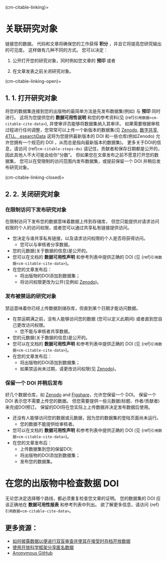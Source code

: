 (cm-citable-linking)=

# 关联研究对象

链接您的数据。 代码和文章将确保您的工作获得 **积分** ，并且它将提高您研究输出的可见度。 这样做有几种不同的方式。 您可以决定：

1) 公开打开您的研究对象，同时例如您文章的 **预印** 或者

2) 在文章发表之前关闭研究对象。

(cm-citable-linking-open)=
## 1. 1. 打开研究对象

将您的数据集连接到您的出版物的最简单方法是先发布数据集(例如) 与 **预印** 同时进行。 这将为您提供您的 **数据可用性说明** 和您的参考资料(见 {ref}`引用数据<cm-citable-cite-data>`), 并使审评员能够将数据集纳入其审评。 如果需要根据审核过程进行任何调整，您常常可以上传一个新版本的数据集(见 [Zenodo](https://zenodo.org/), [数字共享](https://figshare.com/), [4TU。 esearchData](https://data.4tu.nl/info//en/) 这将为您提供最新版本的 DOI 和一些仓库(例如Zenodo) 允许您拥有一个规范的 DOI ，从而总是指向最新版本的数据集)。 更多关于DOI的信息，请访问 {ref}`cm-citable-steps-doi` 请记住，贡献者和保存日期都是公开的，因此其他人不大可能会给你“分数”。 但如果您在文章发布之前不愿意打开您的数据集， 您可以在受限制的访问范围内发布数据集，或提前保留一个 DOI 并稍后发布研究对象。

(cm-citable-linking-closed)=
## 2. 2. 关闭研究对象

### 在限制访问下发布研究对象

在限制访问下发布您的数据意味着数据上传到存储库， 但您只能提供对请求访问权限的个人的访问权限，或者您可以通过共享私有链接提供访问。
* 您决定与谁共享私有链接，以及请求访问权限的个人是否将获得访问。
    * 您可以与审核者分享数据。
* 您的元数据(关于数据的信息)是公开的。
* 您可以在文档的 **数据可用性声明** 和参考列表中提供正确的 DOI (见 {ref}`引用数据<cm-citable-cite-data>`)。
* 在您的文章发布后：
    * 将出版物的DOI添加到数据集；
    * 将访问权限更改为公开(见例如 [Zenodo](https://zenodo.org/))。

### 发布被禁运的研究对象

禁运意味着你已经上传数据到储存库，但直到某个日期才能访问数据。
* 在禁运期满之前，没有人能够访问您的数据 (您可以定义此期间) 或者直到您自己更改访问权限。
    * 您不能与审核者共享数据。
* 您的元数据(关于数据的信息)是公开的。
* 您可以在文档的 **数据可用性声明** 和参考列表中提供正确的 DOI (见 {ref}`引用数据<cm-citable-cite-data>`)。
* 在您的文章发布后：
    * 将出版物的DOI添加到数据集；
    * 如果禁运尚未过期，请更改访问权限(见 [Zenodo](https://zenodo.org/))。

### 保留一个 DOI 并稍后发布

好几个数据仓库，如 [Zenodo](https://zenodo.org/) and [Figshare](https://figshare.com/)，允许您保留一个 DOI。 保留一个 DOI 表示您不需要上传您的数据。 但您需要提供一些元数据(标题、作者/贡献者)来完成DOI预订。 保留的DOI将在您实际上上传数据并决定发布数据后使用。
* 还没有人能够访问您的数据或元数据，因为您的数据集的登陆页面尚未运行。
    * 您的数据不能提供给审核者。
* 您可以在文档的 **数据可用性声明** 和参考列表中提供正确的 DOI (见 {ref}`引用数据<cm-citable-cite-data>`)。
* 在您的文章发布后：
    * 上传数据集到您的保留DOI;
    * 将出版物的DOI添加到数据集；
    * 发布您的数据集。

# 在您的出版物中检查数据 DOI

无论您决定选择哪个路线，都必须重复检查您文章的证明。 您的数据集的 DOI 应该正确地在 **数据可用性报表** 和参考列表中列出。 欲了解更多信息，请访问 {ref}`引用数据<cm-citable-cite-data>`。


## 更多资源：

* [如何披露数据以便进行双盲审查并使其在接受时存档开放数据](https://ineed.coffee/5205/how-to-disclose-data-for-double-blind-review-and-make-it-archived-open-data-upon-acceptance/)
* [使用开放科学框架分享匿名数据](https://help.osf.io/hc/en-us/articles/360019930333-Create-a-View-only-Link-for-a-Project)
* [Anonymous GitHub](https://anonymous.4open.science/)
